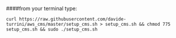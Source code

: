 ####from your terminal type:

```curl https://raw.githubusercontent.com/davide-turrini/aws_cms/master/setup_cms.sh > setup_cms.sh && chmod 775 setup_cms.sh && sudo ./setup_cms.sh```